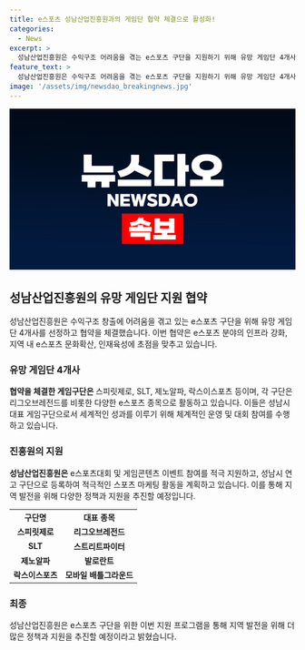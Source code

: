 ```yaml
---
title: e스포츠 성남산업진흥원과의 게임단 협약 체결으로 활성화!
categories:
  - News
excerpt: >
  성남산업진흥원은 수익구조 어려움을 겪는 e스포츠 구단을 지원하기 위해 유망 게임단 4개사와 업무 협약을 체결했다. 이를 통해 e스포츠 분야의 인프라 강화와 지역 내 e스포츠 문화 확산에 주력할 예정이다. 선정된 게임구단은 주목받는 e스포츠 종목을 중심으로 활동하며, 성남시의 대표적인 게임구단으로서 대회 참여와 운영을 통해 세계적 성과를 이루기 위해 노력할 계획이다. 또한, 진흥원은 지역 발전을 위해 다양한 정책과 지원을 계획 중이라고 전했다.
feature_text: >
  성남산업진흥원은 수익구조 어려움을 겪는 e스포츠 구단을 지원하기 위해 유망 게임단 4개사와 업무 협약을 체결했다. 이를 통해 e스포츠 분야의 인프라 강화와 지역 내 e스포츠 문화 확산에 주력할 예정이다. 선정된 게임구단은 주목받는 e스포츠 종목을 중심으로 활동하며, 성남시의 대표적인 게임구단으로서 대회 참여와 운영을 통해 세계적 성과를 이루기 위해 노력할 계획이다. 또한, 진흥원은 지역 발전을 위해 다양한 정책과 지원을 계획 중이라고 전했다.
image: '/assets/img/newsdao_breakingnews.jpg'
---
```


<p><img src="/assets/img/newsdao_breakingnews.jpg" alt="koreaapp 속보" /></p>

<h2 data-ke-size="size26">성남산업진흥원의 유망 게임단 지원 협약</h2>

<p data-ke-size="size16">성남산업진흥원은 수익구조 창출에 어려움을 겪고 있는 e스포츠 구단을 위해 유망 게임단 4개사를 선정하고 협약을 체결했습니다. 이번 협약은 e스포츠 분야의 인프라 강화, 지역 내 e스포츠 문화확산, 인재육성에 초점을 맞추고 있습니다.</p>

<h3>유망 게임단 4개사</h3>

<p data-ke-size="size16"><b>협약을 체결한 게임구단은 </b>스피릿제로, SLT, 제노알파, 락스이스포츠 등이며, 각 구단은 리그오브레전드를 비롯한 다양한 e스포츠 종목으로 활동하고 있습니다. 이들은 성남시 대표 게임구단으로서 세계적인 성과를 이루기 위해 체계적인 운영 및 대회 참여를 수행하고 있습니다.</p>

<h3>진흥원의 지원</h3>

<p data-ke-size="size16"><b>성남산업진흥원은</b> e스포츠대회 및 게임콘텐츠 이벤트 참여를 적극 지원하고, 성남시 연고 구단으로 등록하여 적극적인 스포츠 마케팅 활동을 계획하고 있습니다. 이를 통해 지역 발전을 위해 다양한 정책과 지원을 추진할 예정입니다.</p>

<table>
    <tr>
        <th>구단명</th>
        <th>대표 종목</th>
    </tr>
    <tr>
        <td style="text-align: center; height: 17px;"><b>스피릿제로</b></td>
        <td style="text-align: center; height: 17px;"><b>리그오브레전드</b></td>
    </tr>
    <tr>
        <td style="text-align: center; height: 17px;"><b>SLT</b></td>
        <td style="text-align: center; height: 17px;"><b>스트리트파이터</b></td>
    </tr>
    <tr>
        <td style="text-align: center; height: 17px;"><b>제노알파</b></td>
        <td style="text-align: center; height: 17px;"><b>발로란트</b></td>
    </tr>
    <tr>
        <td style="text-align: center; height: 17px;"><b>락스이스포츠</b></td>
        <td style="text-align: center; height: 17px;"><b>모바일 배틀그라운드</b></td>
    </tr>
</table>

<h3>최종</h3>

<p data-ke-size="size16">성남산업진흥원은 e스포츠 구단을 위한 이번 지원 프로그램을 통해 지역 발전을 위해 더 많은 정책과 지원을 추진할 예정이라고 밝혔습니다.</p>

<p data-ke-size="size16">&nbsp;</p>

